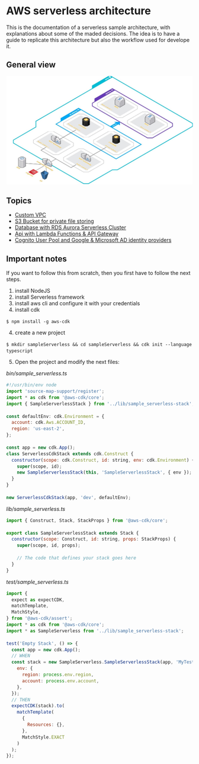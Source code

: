 # AWS serverless architecture

This is the documentation of a serverless sample architecture, with explanations about some of the maded decisions.
The idea is to have a guide to replicate this architecture but also the workflow used for develope it.

## General view

![diagram](Docs/design.jpg)

## Topics

- [Custom VPC](https://github.com/Mateo-RH/cdkServerless/blob/main/Docs/vpc/vpc.md)
- [S3 Bucket for private file storing](https://github.com/Mateo-RH/cdkServerless/blob/main/Docs/S3/s3.md)
- [Database with RDS Aurora Serverless Cluster](https://github.com/Mateo-RH/cdkServerless/blob/main/Docs/Rds/rds.md)
- [Api with Lambda Functions & API Gateway](https://github.com/Mateo-RH/cdkServerless/blob/main/Docs/Lambda%26ApiGW/lambda%26apigw.md)
- [Cognito User Pool and Google & Microsoft AD identity providers](https://github.com/Mateo-RH/cdkServerless/blob/main/Docs/Cognito/cognito.md)

## Important notes

If you want to follow this from scratch, then you first have to follow the next steps.

1. install NodeJS
2. install Serverless framework
3. install aws cli and configure it with your credentials
4. install cdk

`$ npm install -g aws-cdk`

4. create a new project

`$ mkdir sampleServerless && cd sampleServerless && cdk init --language typescript`

5. Open the project and modify the next files:

_bin/sample_serverless.ts_

```javascript
#!/usr/bin/env node
import 'source-map-support/register';
import * as cdk from '@aws-cdk/core';
import { SampleServerlessStack } from '../lib/sample_serverless-stack';

const defaultEnv: cdk.Environment = {
  account: cdk.Aws.ACCOUNT_ID,
  region: 'us-east-2',
};

const app = new cdk.App();
class ServerlessCdkStack extends cdk.Construct {
  constructor(scope: cdk.Construct, id: string, env: cdk.Environment) {
    super(scope, id);
    new SampleServerlessStack(this, 'SampleServerlessStack', { env });
  }
}

new ServerlessCdkStack(app, 'dev', defaultEnv);
```

_lib/sample_serverless.ts_

```javascript
import { Construct, Stack, StackProps } from '@aws-cdk/core';

export class SampleServerlessStack extends Stack {
  constructor(scope: Construct, id: string, props: StackProps) {
    super(scope, id, props);

    // The code that defines your stack goes here
  }
}
```

_test/sample_serverless.ts_

```javascript
import {
  expect as expectCDK,
  matchTemplate,
  MatchStyle,
} from '@aws-cdk/assert';
import * as cdk from '@aws-cdk/core';
import * as SampleServerless from '../lib/sample_serverless-stack';

test('Empty Stack', () => {
  const app = new cdk.App();
  // WHEN
  const stack = new SampleServerless.SampleServerlessStack(app, 'MyTestStack', {
    env: {
      region: process.env.region,
      account: process.env.account,
    },
  });
  // THEN
  expectCDK(stack).to(
    matchTemplate(
      {
        Resources: {},
      },
      MatchStyle.EXACT
    )
  );
});
```
